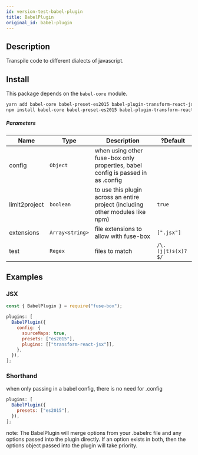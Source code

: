 ```yaml
---
id: version-test-babel-plugin
title: BabelPlugin
original_id: babel-plugin
---
```


## Description

Transpile code to different dialects of javascript.

## Install

This package depends on the `babel-core` module.

```bash
yarn add babel-core babel-preset-es2015 babel-plugin-transform-react-jsx --dev
npm install babel-core babel-preset-es2015 babel-plugin-transform-react-jsx --save-dev
```

##### Parameters

| Name          | Type            | Description                                                                     | ?Default                           |
| ------------- | --------------- | ------------------------------------------------------------------------------- | ---------------------------------- |
| config        | `Object`        | when using other fuse-box only properties, babel config is passed in as .config |                                    |
| limit2project | `boolean`       | to use this plugin across an entire project (including other modules like npm)  | `true`                             |
| extensions    | `Array<string>` | file extensions to allow with fuse-box                                          | `[".jsx"]`                         |
| test          | `Regex`         | files to match                                                                  | <code>/\\.(j&#124;t)s(x)?$/</code> |

## Examples

### JSX

```js
const { BabelPlugin } = require("fuse-box");

plugins: [
  BabelPlugin({
    config: {
      sourceMaps: true,
      presets: ["es2015"],
      plugins: [["transform-react-jsx"]],
    },
  }),
];
```

### Shorthand

when only passing in a babel config, there is no need for .config

```js
plugins: [
  BabelPlugin({
    presets: ["es2015"],
  }),
];
```

note: The BabelPlugin will merge options from your .babelrc file and any options
passed into the plugin directly. If an option exists in both, then the options
object passed into the plugin will take priority.
